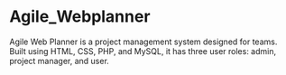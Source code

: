 # Agile_Webplanner
Agile Web Planner is a project management system designed for teams. Built using HTML, CSS, PHP, and MySQL, it has three user roles: admin, project manager, and user. 
